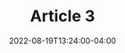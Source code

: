 ---
title: "Article 3"
date: 2022-08-19T13:24:00-04:00
tags: ["foo", "not bar"]
featured: true
draft: true
---